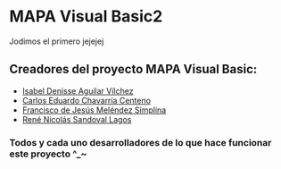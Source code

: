 # MAPA Visual Basic2
 Jodimos el primero jejejej

## Creadores del proyecto MAPA Visual Basic:
- [Isabel Denisse Aguilar Vílchez](https://github.com/denisseaguilar "Isabel Denisse Aguilar Vilchez")
- [Carlos Eduardo Chavarría Centeno](https://github.com/EdCenten0 "Carlos Eduardo Chavarria Centeno")
- [Francisco de Jesús Meléndez Simplina](https://github.com/FranciscoMelen10 "Francisco de Jesús Meléndez Simplina")
- [René Nicolás Sandoval Lagos](https://github.com/Rene-Sandoval "René Nicolás Sandoval Lagos")

### Todos y cada uno desarrolladores de lo que hace funcionar este proyecto ^_~




